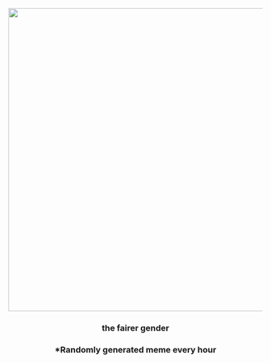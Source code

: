 <p align="center">
        <img src="https://i.redd.it/gug5qv2o3j291.jpg" width="600" height="600">
        </p>
        <h3 align="center">the fairer gender</h3>
        <h3 align="center">*Randomly generated meme every hour</h3>
    